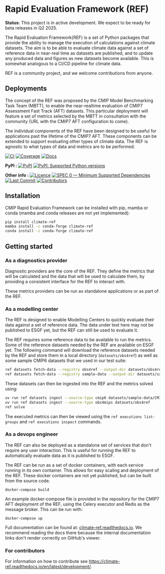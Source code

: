 # Rapid Evaluation Framework (REF)

<!--- --8<-- [start:description] -->

**Status**: This project is in active development. We expect to be ready for beta releases in Q2 2025.

The Rapid Evaluation Framework(REF) is a set of Python packages that provide the ability to manage the execution of calculations against climate datasets.
The aim is to be able to evaluate climate data against a set of reference data in near-real time as datasets are published,
and to update any produced data and figures as new datasets become available.
This is somewhat analogous to a CI/CD pipeline for climate data.

REF is a community project, and we welcome contributions from anyone.

## Deployments

The concept of the REF was proposed by the CMIP Model Benchmarking Task Team (MBTT),
to enable the near-realtime evaluation of CMIP7 Assessment Fast Track (AFT) datasets.
This particular deployment will feature a set of metrics selected by
the MBTT in consultation with the community (URL with the CMIP7 AFT configuration to come).

The individual components of the REF have been designed to be useful for
applications past the lifetime of the CMIP7 AFT.
These components can be extended to support evaluating other types of climate data.
The REF is agnostic to what types of data and metrics are to be performed.


[![CI](https://github.com/Climate-REF/climate-ref/actions/workflows/ci.yaml/badge.svg?branch=main)](https://github.com/Climate-REF/climate-ref/actions/workflows/ci.yaml)
[![Coverage](https://codecov.io/gh/Climate-REF/climate-ref/branch/main/graph/badge.svg)](https://codecov.io/gh/Climate-REF/climate-ref)
[![Docs](https://readthedocs.org/projects/climate-ref/badge/?version=latest)](https://climate-ref.readthedocs.io)

**PyPI :**
[![PyPI](https://img.shields.io/pypi/v/climate-ref.svg)](https://pypi.org/project/climate-ref/)
[![PyPI: Supported Python versions](https://img.shields.io/pypi/pyversions/climate-ref.svg)](https://pypi.org/project/climate-ref/)

**Other info :**
[![Licence](https://img.shields.io/github/license/Climate-REF/climate-ref.svg)](https://github.com/Climate-REF/climate-ref/blob/main/LICENCE)
[![SPEC 0 — Minimum Supported Dependencies](https://img.shields.io/badge/SPEC-0-green?labelColor=%23004811&color=%235CA038)](https://scientific-python.org/specs/spec-0000/)
[![Last Commit](https://img.shields.io/github/last-commit/Climate-REF/climate-ref.svg)](https://github.com/Climate-REF/climate-ref/commits/main)
[![Contributors](https://img.shields.io/github/contributors/Climate-REF/climate-ref.svg)](https://github.com/Climate-REF/climate-ref/graphs/contributors)

<!--- --8<-- [end:description] -->

## Installation

<!--- --8<-- [start:installation] -->

CMIP Rapid Evaluation Framework can be installed with pip, mamba or conda
(mamba and conda releases are not yet implemented):


```bash
pip install climate-ref
mamba install -c conda-forge climate-ref
conda install -c conda-forge climate-ref
```

<!--- --8<-- [end:installation] -->

## Getting started
<!--- --8<-- [start:getting-started] -->

### As a diagnostics provider

Diagnostic providers are the core of the REF.
They define the metrics that will be calculated and the data that will be used to calculate them,
by providing a consistent interface for the REF to interact with.

These metrics providers can be run as standalone applications or as part of the REF.

### As a modelling center

The REF is designed to enable Modelling Centers to quickly evaluate their data against a set of reference data.
The data under test here may not be published to ESGF yet,
but the REF can still be used to evaluate it.

The REF requires some reference data to be available to run the metrics. Some of the reference datasets needed by the REF are available on ESGF yet. The following command will download the reference datasets needed by the REF and store them in a local directory (`datasets/obs4ref`) as well as some sample CMIP6 datasets that we used in our test suite:

```bash
ref datasets fetch-data --registry obs4ref --output-dir datasets/obs4ref
ref datasets fetch-data --registry sample-data --output-dir datasets/sample-data
```

These datasets can then be ingested into the REF and the metrics solved using:

```bash
uv run ref datasets ingest --source-type cmip6 datasets/sample-data/CMIP6/
uv run ref datasets ingest --source-type obs4mips datasets/obs4ref
ref solve
```

The executed metrics can then be viewed using the `ref executions list-groups` and `ref executions inspect` commands.

### As a devops engineer

The REF can also be deployed as a standalone set of services that don't require any user interaction.
This is useful for running the REF to automatically evaluate data as it is published to ESGF.

The REF can be run as a set of docker containers, with each service running in its own container.
This allows for easy scaling and deployment of the REF.
These docker containers are not yet published, but can be built from the source code.

```
docker-compose build
```

An example docker-compose file is provided in the repository for the CMIP7 AFT deployment of the REF,
using the Celery executor and Redis as the message broker.
This can be run with:

```
docker-compose up
```

<!--- --8<-- [end:getting-started] -->

Full documentation can be found at:
[climate-ref.readthedocs.io](https://climate-ref.readthedocs.io/en/latest/).
We recommend reading the docs there because the internal documentation links
don't render correctly on GitHub's viewer.


### For contributors

<!--- sec-begin-installation-dev -->

For information on how to contribute see https://climate-ref.readthedocs.io/en/latest/development/.

<!--- sec-end-installation-dev -->
